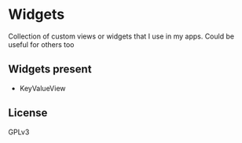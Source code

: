 # Widgets
Collection of custom views or widgets that I use in my apps.
Could be useful for others too

## Widgets present
- KeyValueView

## License
GPLv3
